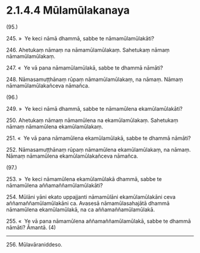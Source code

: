 # 2.1.4.4 Mūlamūlakanaya

(95.)

245\. »  Ye keci nāmā dhammā, sabbe te nāmamūlamūlakāti?

246\. Ahetukaṃ nāmaṃ na nāmamūlamūlakaṃ. Sahetukaṃ nāmaṃ nāmamūlamūlakaṃ.

247\. «  Ye vā pana nāmamūlamūlakā, sabbe te dhammā nāmāti?

248\. Nāmasamuṭṭhānaṃ rūpaṃ nāmamūlamūlakaṃ, na nāmaṃ. Nāmaṃ nāmamūlamūlakañceva nāmañca.

(96.)

249\. »  Ye keci nāmā dhammā, sabbe te nāmamūlena ekamūlamūlakāti?

250\. Ahetukaṃ nāmaṃ nāmamūlena na ekamūlamūlakaṃ. Sahetukaṃ nāmaṃ nāmamūlena ekamūlamūlakaṃ.

251\. «  Ye vā pana nāmamūlena ekamūlamūlakā, sabbe te dhammā nāmāti?

252\. Nāmasamuṭṭhānaṃ rūpaṃ nāmamūlena ekamūlamūlakaṃ, na nāmaṃ. Nāmaṃ nāmamūlena ekamūlamūlakañceva nāmañca.

(97.)

253\. »  Ye keci nāmamūlena ekamūlamūlakā dhammā, sabbe te nāmamūlena aññamaññamūlamūlakāti?

254\. Mūlāni yāni ekato uppajjanti nāmamūlāni ekamūlamūlakāni ceva aññamaññamūlamūlakāni ca. Avasesā nāmamūlasahajātā dhammā nāmamūlena ekamūlamūlakā, na ca aññamaññamūlamūlakā.

255\. «  Ye vā pana nāmamūlena aññamaññamūlamūlakā, sabbe te dhammā nāmāti? Āmantā. (4)

---

256\. Mūlavāraniddeso.
